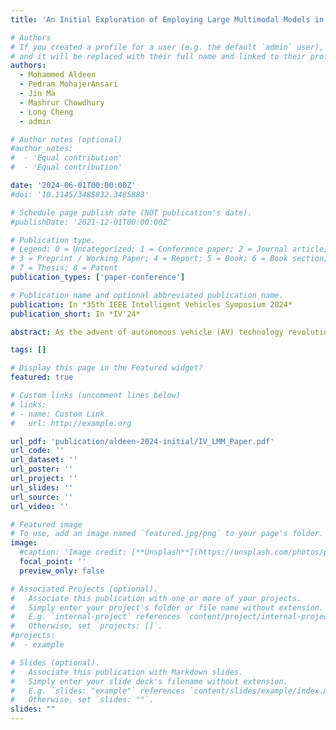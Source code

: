 ```yaml
---
title: 'An Initial Exploration of Employing Large Multimodal Models in Defending Against Autonomous Vehicles Attacks'

# Authors
# If you created a profile for a user (e.g. the default `admin` user), write the username (folder name) here
# and it will be replaced with their full name and linked to their profile.
authors:
  - Mohammed Aldeen
  - Pedram MohajerAnsari
  - Jin Ma
  - Mashrur Chowdhury
  - Long Cheng
  - admin

# Author notes (optional)
#author_notes:
#  - 'Equal contribution'
#  - 'Equal contribution'

date: '2024-06-01T00:00:00Z'
#doi: '10.1145/3485832.3485883'

# Schedule page publish date (NOT publication's date).
#publishDate: '2021-12-01T00:00:00Z'

# Publication type.
# Legend: 0 = Uncategorized; 1 = Conference paper; 2 = Journal article;
# 3 = Preprint / Working Paper; 4 = Report; 5 = Book; 6 = Book section;
# 7 = Thesis; 8 = Patent
publication_types: ['paper-conference']

# Publication name and optional abbreviated publication name.
publication: In *35th IEEE Intelligent Vehicles Symposium 2024*
publication_short: In *IV'24*

abstract: As the advent of autonomous vehicle (AV) technology revolutionizes transportation, it simultaneously introduces new vulnerabilities to cyber-attacks, posing significant challenges to vehicle safety and security. The complexity of these systems, coupled with their increasing reliance on advanced computer vision and machine learning algorithms, makes them susceptible to sophisticated AV attacks. This paper explores the potential of Large Multimodal Models (LMMs) in identifying Natural Denoising Diffusion (NDD) attacks on traffic signs. Our comparative analysis show the superior performance of LMMs in detecting NDD samples with an average accuracy of 82.52% across the selected models compared to 37.75% for state-of-the-art deep learning models. We further discuss the integration of LMMs within the resource-constrained computational environments to mimic typical autonomous vehicles and assess their practicality through latency benchmarks. Results show substantial superiority  of GPT models in achieving lower latency, down to 4.5 seconds per image for both computation time and network latency (RTT), suggesting a viable path towards real-world deployability. Lastly, we extend our analysis to LMMs' applicability against a wider spectrum of AV attacks, particularly focusing on the Automated Lane Centering systems, emphasizing the potential of LMMs to enhance vehicular cybersecurity. 

tags: []

# Display this page in the Featured widget?
featured: true

# Custom links (uncomment lines below)
# links:
# - name: Custom Link
#   url: http://example.org

url_pdf: 'publication/aldeen-2024-initial/IV_LMM_Paper.pdf'
url_code: ''
url_dataset: ''
url_poster: ''
url_project: ''
url_slides: ''
url_source: ''
url_video: ''

# Featured image
# To use, add an image named `featured.jpg/png` to your page's folder.
image:
  #caption: 'Image credit: [**Unsplash**](https://unsplash.com/photos/pLCdAaMFLTE)'
  focal_point: ''
  preview_only: false

# Associated Projects (optional).
#   Associate this publication with one or more of your projects.
#   Simply enter your project's folder or file name without extension.
#   E.g. `internal-project` references `content/project/internal-project/index.md`.
#   Otherwise, set `projects: []`.
#projects:
#  - example

# Slides (optional).
#   Associate this publication with Markdown slides.
#   Simply enter your slide deck's filename without extension.
#   E.g. `slides: "example"` references `content/slides/example/index.md`.
#   Otherwise, set `slides: ""`.
slides: ""
---
```


